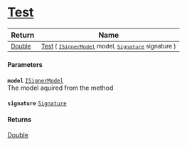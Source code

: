 # [Test](./DtwClassifier-100663900.md)



| Return | Name | 
| --- | --- | 
| <sub>[Double](https://docs.microsoft.com/en-us/dotnet/api/System.Double)</sub>| <sub>[Test](./DtwClassifier-100663900.md) ( [`ISignerModel`](./../../../Pipeline/ISignerModel.md) model, [`Signature`](./../../../Signature.md) signature )</sub>| <br>


#### Parameters
**`model`**  [`ISignerModel`](./../../../Pipeline/ISignerModel.md)<br>The model aquired from the  method<br><br>**`signature`**  [`Signature`](./../../../Signature.md)<br>
#### Returns
[Double](https://docs.microsoft.com/en-us/dotnet/api/System.Double)<br>

